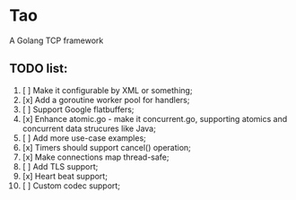 # Tao

A Golang TCP framework


## TODO list:  
1.  [ ] Make it configurable by XML or something;  
2.  [x] Add a goroutine worker pool for handlers;  
3.  [ ] Support Google flatbuffers;  
4.  [x] Enhance atomic.go - make it concurrent.go, supporting atomics and concurrent data strucures like Java;   
5.  [ ] Add more use-case examples;  
6.  [x] Timers should support cancel() operation;  
7.  [x] Make connections map thread-safe;  
8.  [ ] Add TLS support;   
9.  [x] Heart beat support;  
10. [ ] Custom codec support;  
